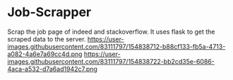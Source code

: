 # Job-Scrapper
Scrap the job page of indeed and stackoverflow.
It uses flask to get the scraped data to the server.
https://user-images.githubusercontent.com/83111797/154838712-b88cf133-fb5a-4713-a082-4a6e7a69cc4d.png
https://user-images.githubusercontent.com/83111797/154838722-bb2cd35e-6086-4aca-a532-d7a6ad1942c7.png

